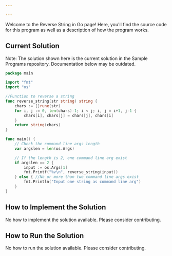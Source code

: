 ```yaml
---

---
```


Welcome to the Reverse String in Go page! Here, you'll find the source code for this program as well as a description of how the program works.

## Current Solution

Note: The solution shown here is the current solution in the Sample Programs repository. Documentation below may be outdated.

```Go
package main

import "fmt"
import "os"

//Function to reverse a string
func reverse_string(str string) string {
	chars := []rune(str)
	for i, j := 0, len(chars)-1; i < j; i, j = i+1, j-1 {
		chars[i], chars[j] = chars[j], chars[i]
	}
	return string(chars)
}

func main() {
	// Check the command line args length
	var argslen = len(os.Args)

	// If the length is 2, one command line arg exist
	if argslen == 2 {
		input := os.Args[1]
		fmt.Printf("%v\n", reverse_string(input))
	} else { //No or more than two command line args exist
		fmt.Println("Input one string as command line arg")
	}
}

```

## How to Implement the Solution

No how to implement the solution available. Please consider contributing.

## How to Run the Solution

No how to run the solution available. Please consider contributing.